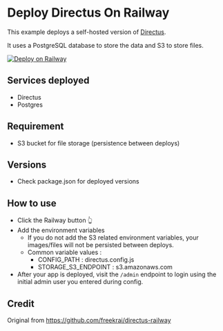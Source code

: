 # Deploy Directus On Railway

This example deploys a self-hosted version of [Directus](https://directus.io). 

It uses a PostgreSQL database to store the data and S3 to store files.

[![Deploy on Railway](https://railway.app/button.svg)](https://railway.app/template/y5trbj?referralCode=8EB8ml)

## Services deployed

- Directus
- Postgres

## Requirement

- S3 bucket for file storage (persistence between deploys)

## Versions

- Check package.json for deployed versions

## How to use

- Click the Railway button 👆
- Add the environment variables
  - If you do not add the S3 related environment variables, your images/files will not be persisted between deploys.
  - Common variable values :
    -  CONFIG_PATH : directus.config.js
    -  STORAGE_S3_ENDPOINT : s3.amazonaws.com
- After your app is deployed, visit the `/admin` endpoint to login using the initial admin user you entered during config.

## Credit

Original from https://github.com/freekrai/directus-railway
